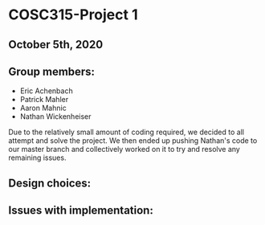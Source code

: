 # COSC315-Project 1
## October 5th, 2020

## Group members:
- Eric Achenbach
- Patrick Mahler
- Aaron Mahnic
- Nathan Wickenheiser

Due to the relatively small amount of coding required, we decided to all attempt and solve the project. We then ended up pushing Nathan's code to our master branch and collectively worked on it to try and resolve any remaining issues.

## Design choices:

## Issues with implementation:
